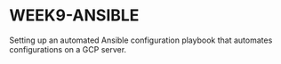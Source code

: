 # WEEK9-ANSIBLE
Setting up an automated Ansible configuration playbook that automates configurations on a GCP server.
